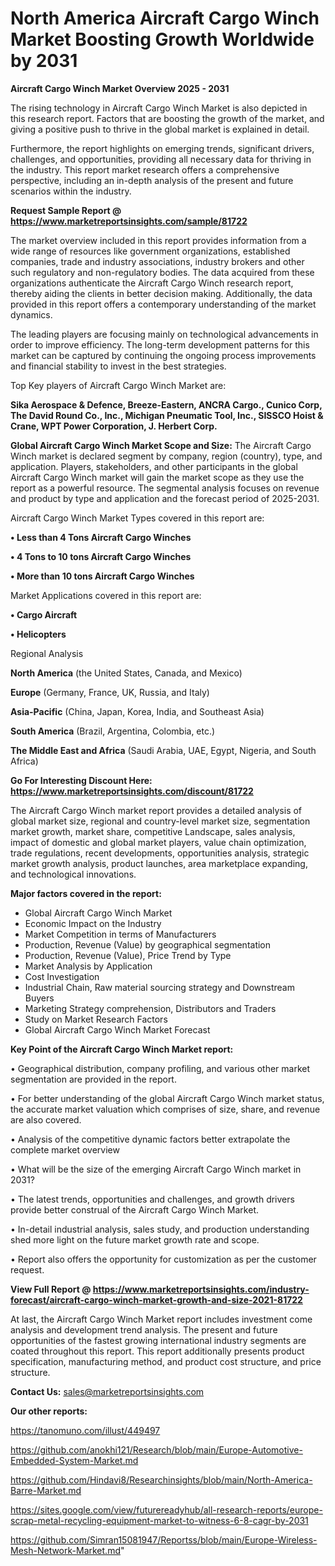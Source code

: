 # North America Aircraft Cargo Winch Market Boosting Growth Worldwide by 2031

<Strong> Aircraft Cargo Winch Market Overview 2025 - 2031</strong>

The rising technology in Aircraft Cargo Winch Market is also depicted in this research report. Factors that are boosting the growth of the market, and giving a positive push to thrive in the global market is explained in detail.

Furthermore, the report highlights on emerging trends, significant drivers, challenges, and opportunities, providing all necessary data for thriving in the industry. This report market research offers a comprehensive perspective, including an in-depth analysis of the present and future scenarios within the industry.

<strong>Request Sample Report @ <a href=https://www.marketreportsinsights.com/sample/81722>https://www.marketreportsinsights.com/sample/81722</a></strong>

The market overview included in this report provides information from a wide range of resources like government organizations, established companies, trade and industry associations, industry brokers and other such regulatory and non-regulatory bodies. The data acquired from these organizations authenticate the Aircraft Cargo Winch research report, thereby aiding the clients in better decision making. Additionally, the data provided in this report offers a contemporary understanding of the market dynamics.

The leading players are focusing mainly on technological advancements in order to improve efficiency. The long-term development patterns for this market can be captured by continuing the ongoing process improvements and financial stability to invest in the best strategies.

Top Key players of Aircraft Cargo Winch Market are:

<strong>Sika Aerospace & Defence, Breeze-Eastern, ANCRA Cargo., Cunico Corp, The David Round Co., Inc., Michigan Pneumatic Tool, Inc., SISSCO Hoist & Crane, WPT Power Corporation, J. Herbert Corp.</strong>

<strong><b>Global Aircraft Cargo Winch Market Scope and Size:</b></strong>
The Aircraft Cargo Winch market is declared segment by company, region (country), type, and application. Players, stakeholders, and other participants in the global Aircraft Cargo Winch market will gain the market scope as they use the report as a powerful resource. The segmental analysis focuses on revenue and product by type and application and the forecast period of 2025-2031.

Aircraft Cargo Winch Market Types covered in this report are:

<strong>• Less than 4 Tons Aircraft Cargo Winches

• 4 Tons to 10 tons Aircraft Cargo Winches

• More than 10 tons Aircraft Cargo Winches</strong>

Market Applications covered in this report are:

<strong>• Cargo Aircraft 

• Helicopters</strong> 

Regional Analysis

<strong>North America</strong> (the United States, Canada, and Mexico)

<strong>Europe</strong> (Germany, France, UK, Russia, and Italy)

<strong>Asia-Pacific</strong> (China, Japan, Korea, India, and Southeast Asia)

<strong>South America</strong> (Brazil, Argentina, Colombia, etc.)

<strong>The Middle East and Africa</strong> (Saudi Arabia, UAE, Egypt, Nigeria, and South Africa)

<strong>Go For Interesting Discount Here: <a href=https://www.marketreportsinsights.com/discount/81722>https://www.marketreportsinsights.com/discount/81722</a></strong>

The Aircraft Cargo Winch market report provides a detailed analysis of global market size, regional and country-level market size, segmentation market growth, market share, competitive Landscape, sales analysis, impact of domestic and global market players, value chain optimization, trade regulations, recent developments, opportunities analysis, strategic market growth analysis, product launches, area marketplace expanding, and technological innovations.

<strong><b>Major factors covered in the report:</b></strong>
<ul>
  <li>Global Aircraft Cargo Winch Market </li>
  <li>Economic Impact on the Industry</li>
  <li>Market Competition in terms of Manufacturers</li>
  <li>Production, Revenue (Value) by geographical segmentation</li>
  <li>Production, Revenue (Value), Price Trend by Type</li>
  <li>Market Analysis by Application</li>
  <li>Cost Investigation</li>
  <li>Industrial Chain, Raw material sourcing strategy and Downstream Buyers</li>
  <li>Marketing Strategy comprehension, Distributors and Traders</li>
  <li>Study on Market Research Factors</li>
  <li>Global Aircraft Cargo Winch Market Forecast</li>
</ul>

<strong><b>Key Point of the Aircraft Cargo Winch Market report:</b></strong>

• Geographical distribution, company profiling, and various other market segmentation are provided in the report.

• For better understanding of the global Aircraft Cargo Winch market status, the accurate market valuation which comprises of size, share, and revenue are also covered.

• Analysis of the competitive dynamic factors better extrapolate the complete market overview

• What will be the size of the emerging Aircraft Cargo Winch market in 2031?

• The latest trends, opportunities and challenges, and growth drivers provide better construal of the Aircraft Cargo Winch Market.

• In-detail industrial analysis, sales study, and production understanding shed more light on the future market growth rate and scope.

• Report also offers the opportunity for customization as per the customer request.

<strong><b>View Full Report @ <a href=https://www.marketreportsinsights.com/industry-forecast/aircraft-cargo-winch-market-growth-and-size-2021-81722>https://www.marketreportsinsights.com/industry-forecast/aircraft-cargo-winch-market-growth-and-size-2021-81722</a></b></strong>


At last, the Aircraft Cargo Winch Market report includes investment come analysis and development trend analysis. The present and future opportunities of the fastest growing international industry segments are coated throughout this report. This report additionally presents product specification, manufacturing method, and product cost structure, and price structure.

<strong>Contact Us:</strong>
sales@marketreportsinsights.com

<strong>Our other reports:</strong>

<a href=https://tanomuno.com/illust/449497>https://tanomuno.com/illust/449497</a>

<a href=https://github.com/anokhi121/Research/blob/main/Europe-Automotive-Embedded-System-Market.md>https://github.com/anokhi121/Research/blob/main/Europe-Automotive-Embedded-System-Market.md</a>

<a href=https://github.com/Hindavi8/Researchinsights/blob/main/North-America-Barre-Market.md>https://github.com/Hindavi8/Researchinsights/blob/main/North-America-Barre-Market.md</a>

<a href=https://sites.google.com/view/futurereadyhub/all-research-reports/europe-scrap-metal-recycling-equipment-market-to-witness-6-8-cagr-by-2031>https://sites.google.com/view/futurereadyhub/all-research-reports/europe-scrap-metal-recycling-equipment-market-to-witness-6-8-cagr-by-2031</a>

<a href=https://github.com/Simran15081947/Reportss/blob/main/Europe-Wireless-Mesh-Network-Market.md>https://github.com/Simran15081947/Reportss/blob/main/Europe-Wireless-Mesh-Network-Market.md</a>"
